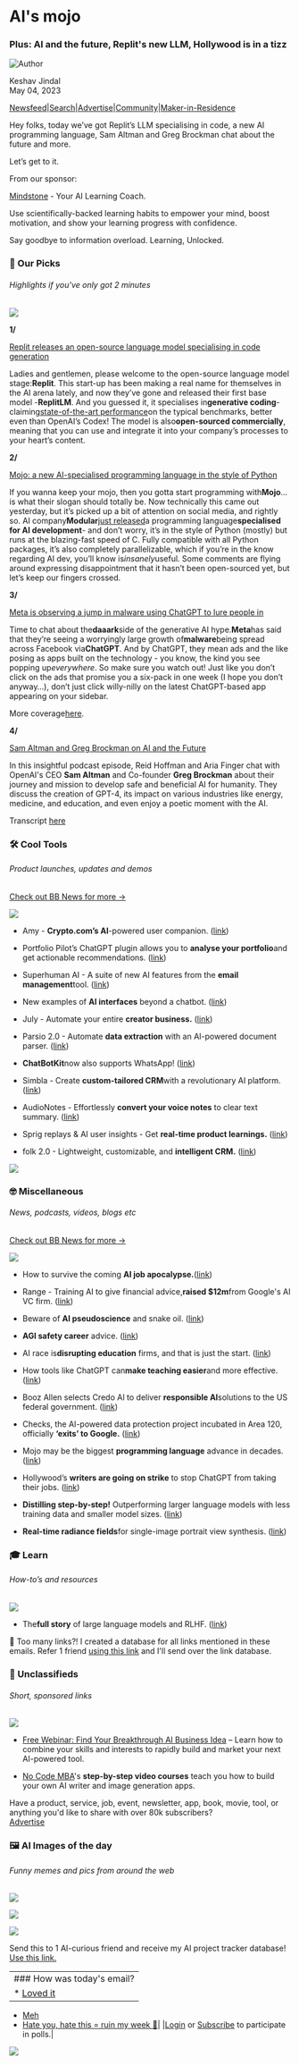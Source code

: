 # AI's mojo

### Plus: AI and the future, Replit's new LLM, Hollywood is in a tizz

![Author](https://media.beehiiv.com/cdn-cgi/image/fit=scale-down,format=auto,onerror=redirect,quality=80/static_assets/defaults/thumb_profile_picture.png)

Keshav Jindal\
May 04, 2023

[Newsfeed](https://news.bensbites.co/?utm_source=bensbites\&utm_medium=referral\&utm_campaign=ai-s-mojo)|[Search](https://search.bensbites.co/?utm_source=bensbites\&utm_medium=referral\&utm_campaign=ai-s-mojo)|[Advertise](https://sponsor.bensbites.co/?utm_source=bensbites\&utm_medium=referral\&utm_campaign=ai-s-mojo)|[Community](https://discord.gg/qd92NKjDdE?utm_source=bensbites\&utm_medium=referral\&utm_campaign=ai-s-mojo)|[Maker-in-Residence](https://maker.bensbites.co/?utm_source=bensbites\&utm_medium=referral\&utm_campaign=ai-s-mojo)

Hey folks, today we’ve got Replit’s LLM specialising in code, a new AI programming language, Sam Altman and Greg Brockman chat about the future and more.

Let’s get to it.

From our sponsor:

[Mindstone](https://www.mindstone.com?utm_source=bensbites\&medium=newsletter) - Your AI Learning Coach.

Use scientifically-backed learning habits to empower your mind, boost motivation, and show your learning progress with confidence.

Say goodbye to information overload. Learning, Unlocked.

### 🤌 Our Picks

###### Highlights if you've only got 2 minutes

![](https://media.beehiiv.com/cdn-cgi/image/fit=scale-down,format=auto,onerror=redirect,quality=80/uploads/asset/file/7dfbc517-fcf6-4e5b-a4da-163bf4fb703f/Line_1.png)

**1/**

[Replit releases an open-source language model specialising in code generation](https://twitter.com/pirroh/status/1653586734641471490)

Ladies and gentlemen, please welcome to the open-source language model stage:**Replit**. This start-up has been making a real name for themselves in the AI arena lately, and now they’ve gone and released their first base model -**ReplitLM**. And you guessed it, it specialises in**generative coding**- claiming[state-of-the-art performance](https://www.latent.space/p/reza-shabani?utm_source=bensbites\&utm_medium=referral\&utm_campaign=ai-s-mojo#details)on the typical benchmarks, better even than OpenAI’s Codex! The model is also**open-sourced commercially**, meaning that you can use and integrate it into your company’s processes to your heart’s content.

**2/**

[Mojo: a new AI-specialised programming language in the style of Python](https://twitter.com/marktenenholtz/status/1653731153768226816?utm_source=bensbites\&utm_medium=referral\&utm_campaign=ai-s-mojo)

If you wanna keep your mojo, then you gotta start programming with**Mojo**… is what their slogan should totally be. Now technically this came out yesterday, but it’s picked up a bit of attention on social media, and rightly so. AI company**Modular**[just released](https://www.modular.com/mojo?utm_source=bensbites\&utm_medium=referral\&utm_campaign=ai-s-mojo)a programming language**specialised for AI development**- and don’t worry, it’s in the style of Python (mostly) but runs at the blazing-fast speed of C. Fully compatible with all Python packages, it’s also completely parallelizable, which if you’re in the know regarding AI dev, you’ll know is*insanely*useful. Some comments are flying around expressing disappointment that it hasn’t been open-sourced yet, but let’s keep our fingers crossed.

**3/**

[Meta is observing a jump in malware using ChatGPT to lure people in](https://techcrunch.com/2023/05/03/malware-chatgpt-lures-facebook/?utm_source=bensbites\&utm_medium=referral\&utm_campaign=ai-s-mojo)

Time to chat about the**daaark**side of the generative AI hype.**Meta**has said that they’re seeing a worryingly large growth of**malware**being spread across Facebook via**ChatGPT**. And by ChatGPT, they mean ads and the like posing as apps built on the technology - you know, the kind you see popping up*everywhere*. So make sure you watch out! Just like you don’t click on the ads that promise you a six-pack in one week (I hope you don’t anyway…), don’t just click willy-nilly on the latest ChatGPT-based app appearing on your sidebar.

More coverage[here](https://www.engadget.com/chatgpt-scams-are-the-new-crypto-scams-meta-warns-120006510.html?utm_source=bensbites\&utm_medium=referral\&utm_campaign=ai-s-mojo).

**4/**

[Sam Altman and Greg Brockman on AI and the Future](https://open.spotify.com/episode/0Au1PA515jEIcXWmFns4QH?si=vv88SZTNTWO3HYL0HWeBkA\&utm_source=bensbites\&utm_medium=referral\&utm_campaign=ai-s-mojo)

In this insightful podcast episode, Reid Hoffman and Aria Finger chat with OpenAI's CEO **Sam Altman** and Co-founder **Greg Brockman** about their journey and mission to develop safe and beneficial AI for humanity. They discuss the creation of GPT-4, its impact on various industries like energy, medicine, and education, and even enjoy a poetic moment with the AI.

Transcript [here](https://www.possible.fm/podcast/samandgreg/?utm_source=bensbites\&utm_medium=referral\&utm_campaign=ai-s-mojo)

### 🛠️ Cool Tools

###### Product launches, updates and demos

[Check out BB News for more →](https://news.bensbites.co/?utm_source=bensbites\&utm_medium=referral\&utm_campaign=ai-s-mojo)

![](https://media.beehiiv.com/cdn-cgi/image/fit=scale-down,format=auto,onerror=redirect,quality=80/uploads/asset/file/740ee61f-83fa-4283-a1a3-49c350289a26/Line_1.png)

- Amy - **Crypto.com’s AI**-powered user companion. ([link](https://crypto.com/product-news/crypto-com-continues-ambitious-product-and-service-rollout-with-new-pioneering-innovation?utm_source=bensbites\&utm_medium=referral\&utm_campaign=ai-s-mojo))

- Portfolio Pilot’s ChatGPT plugin allows you to **analyse your portfolio**and get actionable recommendations. ([link](https://twitter.com/alexharm/status/1653787155410620417?utm_source=bensbites\&utm_medium=referral\&utm_campaign=ai-s-mojo))

- Superhuman AI - A suite of new AI features from the **email management**tool. ([link](https://blog.superhuman.com/superhuman-ai/?utm_source=bensbites\&utm_medium=referral\&utm_campaign=ai-s-mojo))

- New examples of **AI interfaces** beyond a chatbot. ([link](https://twitter.com/rupert_parry/status/1653780093712633859?utm_source=bensbites\&utm_medium=referral\&utm_campaign=ai-s-mojo))

- July - Automate your entire **creator business.** ([link](https://withjuly.com/?ref=producthunt\&utm_source=bensbites\&utm_medium=referral\&utm_campaign=ai-s-mojo))

- Parsio 2.0 - Automate **data extraction** with an AI-powered document parser. ([link](https://parsio.io/?utm_source=bensbites\&utm_medium=referral\&utm_campaign=ai-s-mojo))

- **ChatBotKit**now also supports WhatsApp! ([link](https://chatbotkit.com/changelog/chatbotkit-supports-whatsapp?utm_source=bensbites\&utm_medium=referral\&utm_campaign=ai-s-mojo))

- Simbla - Create **custom-tailored CRM**with a revolutionary AI platform. ([link](https://www.simbla.com/?utm_source=bensbites\&utm_medium=referral\&utm_campaign=ai-s-mojo))

- AudioNotes - Effortlessly **convert your voice notes** to clear text summary. ([link](https://audionotes.app/?utm_source=bensbites\&utm_medium=referral\&utm_campaign=ai-s-mojo))

- Sprig replays & AI user insights - Get **real-time product learnings.** ([link](https://sprig.com/?utm_source=bensbites\&utm_medium=referral\&utm_campaign=ai-s-mojo))

- folk 2.0 - Lightweight, customizable, and **intelligent CRM.** ([link](https://www.folk.app/?utm_source=bensbites\&utm_medium=referral\&utm_campaign=ai-s-mojo))

![](https://media.beehiiv.com/cdn-cgi/image/fit=scale-down,format=auto,onerror=redirect,quality=80/uploads/asset/file/e5039996-83b0-4b33-b518-5191fca22d5a/image.png)

### 🤓 Miscellaneous

###### News, podcasts, videos, blogs etc

[Check out BB News for more →](https://news.bensbites.co/?utm_source=bensbites\&utm_medium=referral\&utm_campaign=ai-s-mojo)

![](https://media.beehiiv.com/cdn-cgi/image/fit=scale-down,format=auto,onerror=redirect,quality=80/uploads/asset/file/9c89cfa5-3a30-4ad7-a1fd-c582914a9bd6/Line_1.png)

- How to survive the coming **AI job apocalypse.**([link](https://www.beyond2060.com/ai-work-zombie-apocalypse/?utm_source=bensbites\&utm_medium=referral\&utm_campaign=ai-s-mojo))

- Range - Training AI to give financial advice,**raised $12m**from Google's AI VC firm. ([link](https://www.businessinsider.com/google-backs-startup-hoping-to-make-human-financial-planners-obsolete-2023-5?r=US\&IR=T))

- Beware of **AI pseudoscience** and snake oil. ([link](https://www.baldurbjarnason.com/2023/beware-of-ai-snake-oil/?utm_source=bensbites\&utm_medium=referral\&utm_campaign=ai-s-mojo))

- **AGI safety career** advice. ([link](https://www.lesswrong.com/posts/ho63vCb2MNFijinzY/agi-safety-career-advice?utm_source=bensbites\&utm_medium=referral\&utm_campaign=ai-s-mojo))

- AI race is**disrupting education** firms, and that is just the start. ([link](https://www.theguardian.com/technology/2023/may/03/ai-race-drives-down-stock-market-valuations-of-education-firms?utm_source=bensbites\&utm_medium=referral\&utm_campaign=ai-s-mojo))

- How tools like ChatGPT can**make teaching easier**and more effective. ([link](https://hbsp.harvard.edu/webinars/unlocking-the-power-of-ai?utm_source=bensbites\&utm_medium=referral\&utm_campaign=ai-s-mojo))

- Booz Allen selects Credo AI to deliver **responsible AI**solutions to the US federal government. ([link](https://www.businesswire.com/news/home/20230503005105/en/Booz-Allen-Selects-Credo-AI-to-Deliver-Responsible-AI-Solutions-to-the-US-Federal-Government?utm_source=bensbites\&utm_medium=referral\&utm_campaign=ai-s-mojo))

- Checks, the AI-powered data protection project incubated in Area 120, officially **‘exits’ to Google.** ([link](https://techcrunch.com/2023/05/03/checks-the-ai-powered-data-protection-project-incubated-in-area-120-officially-exits-to-google/?utm_source=bensbites\&utm_medium=referral\&utm_campaign=ai-s-mojo))

- Mojo may be the biggest **programming language** advance in decades. ([link](https://www.fast.ai/posts/2023-05-03-mojo-launch.html?utm_source=bensbites\&utm_medium=referral\&utm_campaign=ai-s-mojo))

- Hollywood’s **writers are going on strike** to stop ChatGPT from taking their jobs. ([link](https://arstechnica.com/tech-policy/2023/05/ai-vs-hollywood-writers-battle-plagiarism-machines-in-union-talks/?utm_source=bensbites\&utm_medium=referral\&utm_campaign=ai-s-mojo))

- **Distilling step-by-step!** Outperforming larger language models with less training data and smaller model sizes. ([link](http://arxiv.org/abs/2305.02301?utm_source=bensbites\&utm_medium=referral\&utm_campaign=ai-s-mojo))

- **Real-time radiance fields**for single-image portrait view synthesis. ([link](https://research.nvidia.com/labs/nxp/lp3d/?utm_source=bensbites\&utm_medium=referral\&utm_campaign=ai-s-mojo))

### 🎓 Learn

###### How-to’s and resources

![](https://media.beehiiv.com/cdn-cgi/image/fit=scale-down,format=auto,onerror=redirect,quality=80/uploads/asset/file/20485204-c624-40fa-9db0-f13d02c4c7e5/Line_1.png)

- The**full story** of large language models and RLHF. ([link](https://www.assemblyai.com/blog/the-full-story-of-large-language-models-and-rlhf/?utm_source=bensbites\&utm_medium=referral\&utm_campaign=ai-s-mojo))

👋 Too many links?! I created a database for all links mentioned in these emails. Refer 1 friend [using this link](https://www.bensbites.co/subscribe?ref=PLACEHOLDER) and I'll send over the link database.

### 📰 Unclassifieds

###### Short, sponsored links

![](https://media.beehiiv.com/cdn-cgi/image/fit=scale-down,format=auto,onerror=redirect,quality=80/uploads/asset/file/67eed100-5f2e-478a-a8be-fdf2119d3a9d/Line_1.png)

- [Free Webinar: Find Your Breakthrough AI Business Idea](https://go.howarddc.com/ai-business-idea?utm_source=bensbites\&utm_medium=referral\&utm_campaign=ai-s-mojo) – Learn how to combine your skills and interests to rapidly build and market your next AI-powered tool.

- [No Code MBA](https://www.nocode.mba/tracks/building-apps-with-ai?refer=bensbites5-4unclassified\&utm_source=bensbites\&utm_medium=referral\&utm_campaign=ai-s-mojo)'s **step-by-step video courses** teach you how to build your own AI writer and image generation apps.

Have a product, service, job, event, newsletter, app, book, movie, tool, or anything you'd like to share with over 80k subscribers?\
[Advertise](https://sponsor.bensbites.co/?utm_source=bensbites\&utm_medium=referral\&utm_campaign=ai-s-mojo)

### 🖼 AI Images of the day

###### Funny memes and pics from around the web

![](https://media.beehiiv.com/cdn-cgi/image/fit=scale-down,format=auto,onerror=redirect,quality=80/uploads/asset/file/41e094df-32ed-4c78-8367-801571614834/Line_1.png)

![](https://media.beehiiv.com/cdn-cgi/image/fit=scale-down,format=auto,onerror=redirect,quality=80/uploads/asset/file/3013e2b1-a352-4fbb-b0d0-b72315870bce/image.png)

![](https://media.beehiiv.com/cdn-cgi/image/fit=scale-down,format=auto,onerror=redirect,quality=80/uploads/asset/file/bac4a131-d10b-4f46-adcd-99fdd65b67f9/image.png)

Send this to 1 AI-curious friend and receive my AI project tracker database! [Use this link.](https://www.bensbites.co/subscribe?ref=PLACEHOLDER)

||
|:---|
|### How was today's email?|
|\* [Loved it](https://www.bensbites.co/login)

- [Meh](https://www.bensbites.co/login)
- [Hate you, hate this = ruin my week 🥹](https://www.bensbites.co/login)|
  |[Login](https://www.bensbites.co/login) or [Subscribe](https://www.bensbites.co/subscribe) to participate in polls.|

![](https://media.beehiiv.com/cdn-cgi/image/fit=scale-down,format=auto,onerror=redirect,quality=80/uploads/asset/file/1310d519-abf4-4f92-9bc3-cb3b0e6fed78/Screenshot_2022-12-13_at_14.55.58.png)
